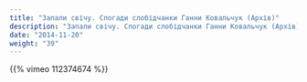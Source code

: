 ```yaml
---
title: "Запали свічу. Спогади слобідчанки Ганни Ковальчук (Архів)"
description: "Запали свічу. Спогади слобідчанки Ганни Ковальчук (Архів)"
date: "2014-11-20"
weight: "39"
---
```


{{% vimeo 112374674 %}}
